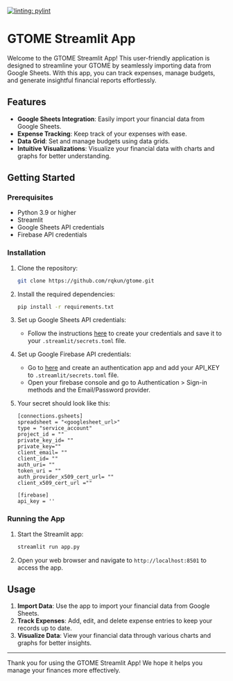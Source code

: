 [![linting: pylint](https://img.shields.io/badge/linting-pylint-yellowgreen)](https://github.com/pylint-dev/pylint)

# GTOME Streamlit App

Welcome to the GTOME Streamlit App! This user-friendly application is designed to streamline your GTOME by seamlessly importing data from Google Sheets. With this app, you can track expenses, manage budgets, and generate insightful financial reports effortlessly.

## Features

- **Google Sheets Integration**: Easily import your financial data from Google Sheets.
- **Expense Tracking**: Keep track of your expenses with ease.
- **Data Grid**: Set and manage budgets using data grids.
- **Intuitive Visualizations**: Visualize your financial data with charts and graphs for better understanding.

## Getting Started

### Prerequisites

- Python 3.9 or higher
- Streamlit
- Google Sheets API credentials
- Firebase API credentials

### Installation

1. Clone the repository:
    ```sh
    git clone https://github.com/rqkun/gtome.git
    ```

2. Install the required dependencies:
    ```sh
    pip install -r requirements.txt
    ```

3. Set up Google Sheets API credentials:
    - Follow the instructions [here](https://github.com/streamlit/gsheets-connection?tab=readme-ov-file#service-account--crud-example) to create your credentials and save it to your `.streamlit/secrets.toml` file.

4. Set up Google Firebase API credentials:
    - Go to [here](https://firebase.google.com/) and create an authentication app and add your API_KEY to `.streamlit/secrets.toml` file.
    - Open your firebase console and go to Authentication > Sign-in methods and the Email/Password provider.

5. Your secret should look like this:
    ```
    [connections.gsheets]
    spreadsheet = "<googlesheet_url>"
    type = "service_account"
    project_id = ""
    private_key_id= ""
    private_key=""
    client_email= ""
    client_id= ""
    auth_uri= ""
    token_uri = ""
    auth_provider_x509_cert_url= ""
    client_x509_cert_url =""

    [firebase]
    api_key = ''
    ```
### Running the App

1. Start the Streamlit app:
    ```sh
    streamlit run app.py
    ```

2. Open your web browser and navigate to `http://localhost:8501` to access the app.

## Usage

1. **Import Data**: Use the app to import your financial data from Google Sheets.
2. **Track Expenses**: Add, edit, and delete expense entries to keep your records up to date.
3. **Visualize Data**: View your financial data through various charts and graphs for better insights.

---

Thank you for using the GTOME Streamlit App! We hope it helps you manage your finances more effectively.